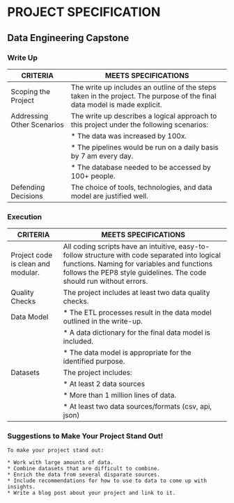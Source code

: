 # PROJECT SPECIFICATION
## Data Engineering Capstone

### Write Up

|CRITERIA|MEETS SPECIFICATIONS|
|--------|--------------------|
|Scoping the Project|The write up includes an outline of the steps taken in the project. The purpose of the final data model is made explicit.
|Addressing Other Scenarios|The write up describes a logical approach to this project under the following scenarios:
|| * The data was increased by 100x.
|| * The pipelines would be run on a daily basis by 7 am every day.
|| * The database needed to be accessed by 100+ people.
|Defending Decisions|The choice of tools, technologies, and data model are justified well.

### Execution

|CRITERIA|MEETS SPECIFICATIONS|
|--------|--------------------|
|Project code is clean and modular.|All coding scripts have an intuitive, easy-to-follow structure with code separated into logical functions. Naming for variables and functions follows the PEP8 style guidelines. The code should run without errors.
|Quality Checks|The project includes at least two data quality checks.
|Data Model|* The ETL processes result in the data model outlined in the write-up.
|| * A data dictionary for the final data model is included.
|| * The data model is appropriate for the identified purpose.
|Datasets|The project includes:
|| * At least 2 data sources
|| * More than 1 million lines of data.
|| * At least two data sources/formats (csv, api, json)

### Suggestions to Make Your Project Stand Out!
```
To make your project stand out:

* Work with large amounts of data.
* Combine datasets that are difficult to combine.
* Enrich the data from several disparate sources.
* Include recommendations for how to use to data to come up with insights.
* Write a blog post about your project and link to it.
```